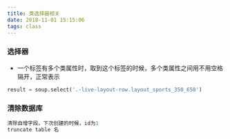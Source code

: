 ```yaml
---
title: 类选择器相关
date: 2018-11-01 15:15:06
tags: class
---
```


### 选择器
- 一个标签有多个类属性时，取到这个标签的时候，多个类属性之间用不用空格隔开，正常表示
```python
result = soup.select('.-live-layout-row.layout_sports_350_650')
```

### 清除数据库
```python
清除自增字段，下次创建的时候，id为1
truncate table 名
```


